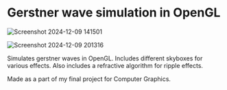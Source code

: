 # Gerstner wave simulation in OpenGL

![Screenshot 2024-12-09 141501](https://github.com/user-attachments/assets/99c97222-d52d-4684-870b-85df1424b448)

![Screenshot 2024-12-09 201316](https://github.com/user-attachments/assets/ae115efa-cf6b-4589-87b7-273930efa2dd)

Simulates gerstner waves in OpenGL. Includes different skyboxes for various effects. Also includes a refractive algorithm for ripple effects.

Made as a part of my final project for Computer Graphics.
